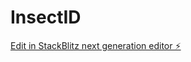 # InsectID

[Edit in StackBlitz next generation editor ⚡️](https://stackblitz.com/~/github.com/niphophila/InsectID)